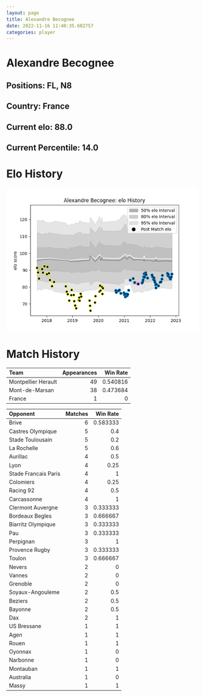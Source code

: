 ```yaml
---  
layout: page  
title: Alexandre Becognee  
date: 2022-11-16 11:40:35.602757  
categories: player  
---
```

# Alexandre Becognee

## Positions: FL, N8

## Country: France

## Current elo: 88.0

## Current Percentile: 14.0

# Elo History


![elo history](history_AlexandreBecognee.png)
# Match History


| Team                |   Appearances |   Win Rate |
|:--------------------|--------------:|-----------:|
| Montpellier Herault |            49 |   0.540816 |
| Mont-de-Marsan      |            38 |   0.473684 |
| France              |             1 |   0        |

| Opponent             |   Matches |   Win Rate |
|:---------------------|----------:|-----------:|
| Brive                |         6 |   0.583333 |
| Castres Olympique    |         5 |   0.4      |
| Stade Toulousain     |         5 |   0.2      |
| La Rochelle          |         5 |   0.6      |
| Aurillac             |         4 |   0.5      |
| Lyon                 |         4 |   0.25     |
| Stade Francais Paris |         4 |   1        |
| Colomiers            |         4 |   0.25     |
| Racing 92            |         4 |   0.5      |
| Carcassonne          |         4 |   1        |
| Clermont Auvergne    |         3 |   0.333333 |
| Bordeaux Begles      |         3 |   0.666667 |
| Biarritz Olympique   |         3 |   0.333333 |
| Pau                  |         3 |   0.333333 |
| Perpignan            |         3 |   1        |
| Provence Rugby       |         3 |   0.333333 |
| Toulon               |         3 |   0.666667 |
| Nevers               |         2 |   0        |
| Vannes               |         2 |   0        |
| Grenoble             |         2 |   0        |
| Soyaux-Angouleme     |         2 |   0.5      |
| Beziers              |         2 |   0.5      |
| Bayonne              |         2 |   0.5      |
| Dax                  |         2 |   1        |
| US Bressane          |         1 |   1        |
| Agen                 |         1 |   1        |
| Rouen                |         1 |   1        |
| Oyonnax              |         1 |   0        |
| Narbonne             |         1 |   0        |
| Montauban            |         1 |   1        |
| Australia            |         1 |   0        |
| Massy                |         1 |   1        |
